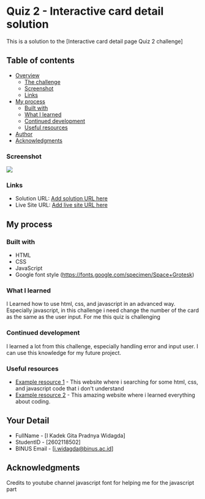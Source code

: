 # Quiz 2 - Interactive card detail solution

This is a solution to the [Interactive card detail page Quiz 2 challenge]

## Table of contents

- [Overview](#overview)
  - [The challenge](#the-challenge)
  - [Screenshot](#screenshot)
  - [Links](#links)
- [My process](#my-process)
  - [Built with](#built-with)
  - [What I learned](#what-i-learned)
  - [Continued development](#continued-development)
  - [Useful resources](#useful-resources)
- [Author](#author)
- [Acknowledgments](#acknowledgments)


### Screenshot

![](https://cdn.discordapp.com/attachments/691621581885145159/1060846459257360455/Screen_Shot_2023-01-06_at_16.04.05.png)


### Links

- Solution URL: [Add solution URL here](https://github.com/TaigahG/interactive-card-details-form)
- Live Site URL: [Add live site URL here](https://taigahg.github.io/interactive-card-details-form/)

## My process

### Built with

- HTML
- CSS
- JavaScript
- Google font style (https://fonts.google.com/specimen/Space+Grotesk)

### What I learned

I Learned how to use html, css, and javascript in an advanced way. Especially javascript, in this challenge i need change the number of the card as the same as the user input. For me this quiz is challenging

### Continued development

I learned a lot from this challenge, especially handling error and input user. I can use this knowledge for my future project.

### Useful resources

- [Example resource 1]([https://www.example.com](https://www.w3schools.com/)) - This website where i searching for some html, css, and javascript code that i don't understand
- [Example resource 2]([https://www.example.com](https://www.youtube.com)) - This amazing website where i learned everything about coding.

## Your Detail 

- FullName - [I Kadek Gita Pradnya Widagda]
- StudentID - [2602118502]
- BINUS Email - [i.widagda@binus.ac.id]


## Acknowledgments
Credits to youtube channel javascript font for helping me for the javascript part
